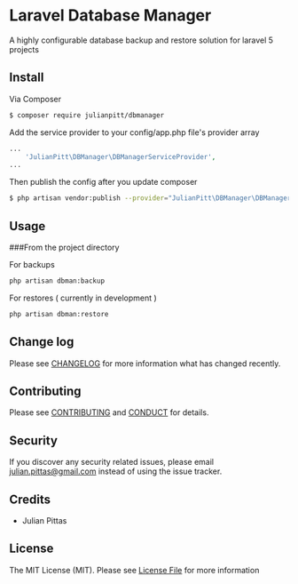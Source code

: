 # Laravel Database Manager

A highly configurable database backup and restore solution for laravel 5 projects
## Install

Via Composer

``` bash
$ composer require julianpitt/dbmanager
```

Add the service provider to your config/app.php file's provider array

``` php
...
    'JulianPitt\DBManager\DBManagerServiceProvider',
...
```

Then publish the config after you update composer

``` bash
$ php artisan vendor:publish --provider="JulianPitt\DBManager\DBManagerServiceProvider"
```


## Usage

###From the project directory

For backups
``` bash
php artisan dbman:backup
```

For restores ( currently in development )
``` bash
php artisan dbman:restore
```

## Change log

Please see [CHANGELOG](CHANGELOG.md) for more information what has changed recently.

## Contributing

Please see [CONTRIBUTING](CONTRIBUTING.md) and [CONDUCT](CONDUCT.md) for details.

## Security

If you discover any security related issues, please email julian.pittas@gmail.com instead of using the issue tracker.

## Credits

- Julian Pittas

## License

The MIT License (MIT). Please see [License File](LICENSE.md) for more information